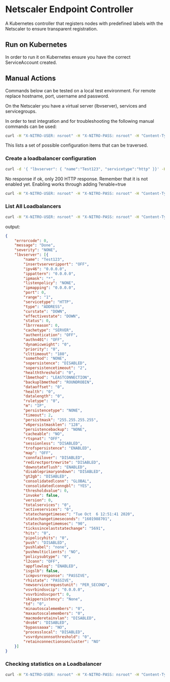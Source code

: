 # Netscaler Endpoint Controller

A Kubernetes controller that registers nodes with predefined labels with the Netscaler to ensure transparent registration.

## Run on Kubernetes

In order to run it on Kubernetes ensure you have the correct ServiceAccount created.

## Manual Actions

Commands below can be tested on a local test environment. For remote replace hostname, port, username and password.

On the Netscaler you have a virtual server (lbvserver), services and servicegroups.

In order to test integration and for troubleshooting the following manual commands can be used:

```bash
curl -H "X-NITRO-USER: nsroot" -H "X-NITRO-PASS: nsroot" -H "Content-Type:application/json"  http://localhost:32768/nitro/v1/config/
```

This lists a set of possible configuration items that can be traversed.

### Create a loadbalancer configuration

```bash
curl -d '{ "lbvserver": { "name":"Test123", "servicetype":"http" }}' -H "X-NITRO-USER: nsroot" -H "X-NITRO-PASS: nsroot" -H "Content-Type:application/json"  http://localhost:32768/nitro/v1/config/lbvserver
```

No response if ok, only 200 HTTP response. Remember that it is not enabled yet.
Enabling works through adding ?enable=true

```bash
curl -H "X-NITRO-USER: nsroot" -H "X-NITRO-PASS: nsroot" -H "Content-Type:application/json" "http://localhost:32768/nitro/v1/config/lbvserver/Test123?action=enable
```

### List All Loadbalancers

```bash
curl -H "X-NITRO-USER: nsroot" -H "X-NITRO-PASS: nsroot" -H "Content-Type:application/json"  http://localhost:32768/nitro/v1/config/lbvserver 
```

output:

```json
{
	"errorcode": 0,
	"message": "Done",
	"severity": "NONE",
	"lbvserver": [{
		"name": "Test123",
		"insertvserveripport": "OFF",
		"ipv46": "0.0.0.0",
		"ippattern": "0.0.0.0",
		"ipmask": "*",
		"listenpolicy": "NONE",
		"ipmapping": "0.0.0.0",
		"port": 0,
		"range": "1",
		"servicetype": "HTTP",
		"type": "ADDRESS",
		"curstate": "DOWN",
		"effectivestate": "DOWN",
		"status": 0,
		"lbrrreason": 0,
		"cachetype": "SERVER",
		"authentication": "OFF",
		"authn401": "OFF",
		"dynamicweight": "0",
		"priority": "0",
		"clttimeout": "180",
		"somethod": "NONE",
		"sopersistence": "DISABLED",
		"sopersistencetimeout": "2",
		"healththreshold": "0",
		"lbmethod": "LEASTCONNECTION",
		"backuplbmethod": "ROUNDROBIN",
		"dataoffset": "0",
		"health": "0",
		"datalength": "0",
		"ruletype": "0",
		"m": "IP",
		"persistencetype": "NONE",
		"timeout": 2,
		"persistmask": "255.255.255.255",
		"v6persistmasklen": "128",
		"persistencebackup": "NONE",
		"cacheable": "NO",
		"rtspnat": "OFF",
		"sessionless": "DISABLED",
		"trofspersistence": "ENABLED",
		"map": "OFF",
		"connfailover": "DISABLED",
		"redirectportrewrite": "DISABLED",
		"downstateflush": "ENABLED",
		"disableprimaryondown": "DISABLED",
		"gt2gb": "DISABLED",
		"consolidatedlconn": "GLOBAL",
		"consolidatedlconngbl": "YES",
		"thresholdvalue": 0,
		"invoke": false,
		"version": 0,
		"totalservices": "0",
		"activeservices": "0",
		"statechangetimesec": "Tue Oct  6 12:51:41 2020",
		"statechangetimeseconds": "1601988701",
		"statechangetimemsec": "90",
		"tickssincelaststatechange": "5691",
		"hits": "0",
		"pipolicyhits": "0",
		"push": "DISABLED",
		"pushlabel": "none",
		"pushmulticlients": "NO",
		"policysubtype": "0",
		"l2conn": "OFF",
		"appflowlog": "ENABLED",
		"isgslb": false,
		"icmpvsrresponse": "PASSIVE",
		"rhistate": "PASSIVE",
		"newservicerequestunit": "PER_SECOND",
		"vsvrbindsvcip": "0.0.0.0",
		"vsvrbindsvcport": 0,
		"skippersistency": "None",
		"td": "0",
		"minautoscalemembers": "0",
		"maxautoscalemembers": "0",
		"macmoderetainvlan": "DISABLED",
		"dns64": "DISABLED",
		"bypassaaaa": "NO",
		"processlocal": "DISABLED",
		"vsvrdynconnsothreshold": "0",
		"retainconnectionsoncluster": "NO"
	}]
}
```

### Checking statistics on a Loadbalancer

```bash
curl -H "X-NITRO-USER: nsroot" -H "X-NITRO-PASS: nsroot" -H "Content-Type:application/json" "http://localhost:32768/nitro/v1/stat/lbvserver/Test123?statbindings=yes
```


